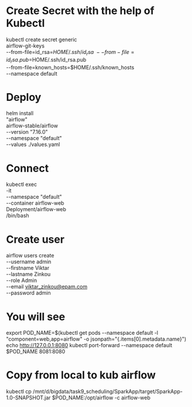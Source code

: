 # Create Secret with the help of Kubectl
kubectl create secret generic \
  airflow-git-keys \
  --from-file=id_rsa=$HOME/.ssh/id_rsa \
  --from-file=id_rsa.pub=$HOME/.ssh/id_rsa.pub \
  --from-file=known_hosts=$HOME/.ssh/known_hosts \
  --namespace default



# Deploy
helm install \
 "airflow" \
 airflow-stable/airflow \
 --version "7.16.0" \
 --namespace "default" \
 --values ./values.yaml




# Connect
kubectl exec \
  -it \
  --namespace "default" \
  --container airflow-web \
  Deployment/airflow-web \
  /bin/bash
  
  
# Create user
airflow users create \
          --username admin \
          --firstname Viktar \
          --lastname Zinkou \
          --role Admin \
          --email viktar_zinkou@epam.com \
          --password admin 


# You will see
   export POD_NAME=$(kubectl get pods --namespace default -l "component=web,app=airflow" -o jsonpath="{.items[0].metadata.name}")
   echo http://127.0.0.1:8080
   kubectl port-forward --namespace default $POD_NAME 8081:8080




# Copy from local to kub airflow
kubectl cp /mnt/d/bigdata/task9_scheduling/SparkApp/target/SparkApp-1.0-SNAPSHOT.jar $POD_NAME:/opt/airflow -c airflow-web

